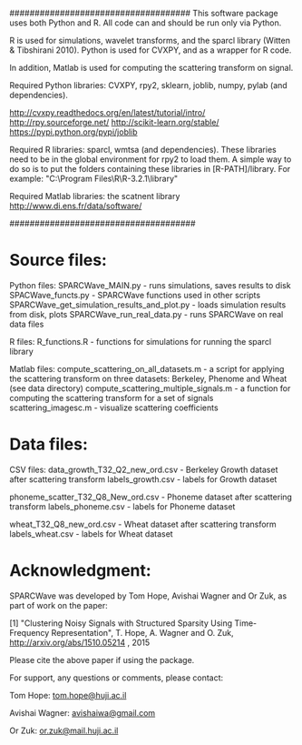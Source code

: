 ####################################
This software package uses both Python and R. All code can and should be run only via Python.

R is used for simulations, wavelet transforms, and the sparcl library (Witten & Tibshirani 2010).
Python is used for CVXPY, and as a wrapper for R code.


In addition, Matlab is used for computing the scattering transform on signal. 


Required Python libraries: CVXPY, rpy2, sklearn, joblib, numpy, pylab (and dependencies). 

http://cvxpy.readthedocs.org/en/latest/tutorial/intro/
http://rpy.sourceforge.net/
http://scikit-learn.org/stable/
https://pypi.python.org/pypi/joblib


Required R libraries: sparcl, wmtsa (and dependencies). 
These libraries need to be in the global environment for rpy2 to load them. A simple way to do so is to put
the folders containing these libraries in [R-PATH]/library. For example: "C:\Program Files\R\R-3.2.1\library" 

Required Matlab libraries: the scatnent library 
http://www.di.ens.fr/data/software/




#####################################

Source files:
=============

Python files:
SPARCWave_MAIN.py - runs simulations, saves results to disk
SPACWave_functs.py - SPARCWave functions used in other scripts
SPARCWave_get_simulation_results_and_plot.py - loads simulation results from disk, plots
SPARCWave_run_real_data.py - runs SPARCWave on real data files

R files:
R_functions.R - functions for simulations for running the sparcl library

Matlab files: 
compute_scattering_on_all_datasets.m - a script for applying the scattering transform on three datasets: Berkeley, Phenome and Wheat (see data directory) 
compute_scattering_multiple_signals.m - a function for computing the scattering transform for a set of signals
scattering_imagesc.m - visualize scattering coefficients 


Data files:
===========

CSV files:
data_growth_T32_Q2_new_ord.csv - Berkeley Growth dataset after scattering transform
labels_growth.csv - labels for Growth dataset

phoneme_scatter_T32_Q8_New_ord.csv - Phoneme dataset after scattering transform
labels_phoneme.csv - labels for Phoneme dataset

wheat_T32_Q8_new_ord.csv - Wheat dataset after scattering transform
labels_wheat.csv - labels for Wheat dataset


Acknowledgment:
===============

SPARCWave was developed by Tom Hope, Avishai Wagner and Or Zuk, as part of work on the paper:

[1]  "Clustering Noisy Signals with Structured Sparsity Using Time-Frequency Representation", T. Hope, A. Wagner and O. Zuk, http://arxiv.org/abs/1510.05214 , 2015

Please cite the above paper if using the package.

For support, any questions or comments, please contact:

Tom Hope: tom.hope@huji.ac.il

Avishai Wagner: avishaiwa@gmail.com

Or Zuk: or.zuk@mail.huji.ac.il
